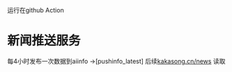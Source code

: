 运行在github Action
# 新闻推送服务

每4小时发布一次数据到aiinfo ->[pushinfo_latest]
后续[kakasong.cn/news](https://www.kakasong.cn/ai-info/news) 读取






